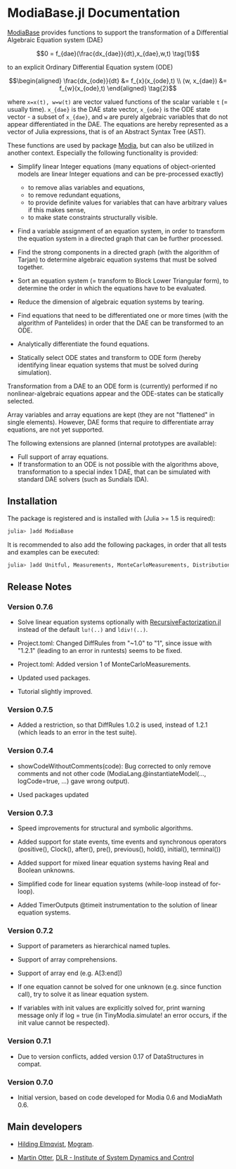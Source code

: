 # ModiaBase.jl Documentation

[ModiaBase](https://github.com/ModiaSim/ModiaBase.jl) provides functions to support the transformation of a
Differential Algebraic Equation system (DAE)

```math
0 = f_{dae}(\frac{dx_{dae}}{dt},x_{dae},w,t) \tag{1}
```

to an explicit Ordinary Differential Equation system (ODE)

```math
\begin{aligned}
  \frac{dx_{ode}}{dt} &= f_{x}(x_{ode},t) \\
         (w, x_{dae}) &= f_{w}(x_{ode},t)
\end{aligned} \tag{2}
```

where ``x=x(t), w=w(t)`` are vector valued functions of the scalar
variable ``t`` (= usually time). ``x_{dae}`` is the DAE state vector,
``x_{ode}`` is the ODE state vector - a subset of ``x_{dae}``, and
``w`` are purely algebraic variables that do not appear differentiated in the DAE.
The equations are hereby represented as a vector of Julia expressions,
that is of an Abstract Syntax Tree (AST).

These functions are used by package [Modia](https://github.com/ModiaSim/Modia.jl),
but can also be utilized in another context. Especially the following functionality is provided:

- Simplify linear Integer equations (many equations of object-oriented models are linear Integer equations and can be pre-processed exactly)
  - to remove alias variables and equations,
  - to remove redundant equations,
  - to provide definite values for variables that can have arbitrary values if this makes sense,
  - to make state constraints structurally visible.
  
- Find a variable assignment of an equation system, in order
  to transform the equation system in a directed graph that can be further
  processed.
  
- Find the strong components in a directed graph (with the algorithm of Tarjan)
  to determine algebraic equation systems that must be solved together.

- Sort an equation system (= transform to Block Lower Triangular form), 
  to determine the order in which the equations have to be evaluated.
  
- Reduce the dimension of algebraic equation systems by tearing.
 
- Find equations that need to be differentiated one or more times (with the algorithm of Pantelides)
  in order that the DAE can be transformed to an ODE.

- Analytically differentiate the found equations.

- Statically select ODE states and transform to ODE form
  (hereby identifying linear equation systems that must be solved during simulation).
  
Transformation from a DAE to an ODE form is (currently) performed if no nonlinear-algebraic equations
appear and the ODE-states can be statically selected.

Array variables and array equations are kept (they are not "flattened" in single elements).
However, DAE forms that require to differentiate array equations, are not yet supported.

The following extensions are planned (internal prototypes are available):

- Full support of array equations.
- If transformation to an ODE is not possible with the algorithms above,
  transformation to a special index 1 DAE, that
  can be simulated with standard DAE solvers (such as Sundials IDA).


## Installation

The package is registered and is installed with (Julia >= 1.5 is required):

```julia
julia> ]add ModiaBase
```


It is recommended to also add the following packages, in order that all tests and examples can be executed:

```julia
julia> ]add Unitful, Measurements, MonteCarloMeasurements, Distributions
```

## Release Notes

### Version 0.7.6

- Solve linear equation systems optionally with [RecursiveFactorization.jl](https://github.com/YingboMa/RecursiveFactorization.jl) 
  instead of the default `lu!(..)` and `ldiv!(..)`.

- Project.toml: Changed DiffRules from "~1.0" to "1", since issue with "1.2.1" 
  (leading to an error in runtests) seems to be fixed.
  
- Project.toml: Added version 1 of MonteCarloMeasurements.
  
- Updated used packages.

- Tutorial slightly improved.


### Version 0.7.5

- Added a restriction, so that DiffRules 1.0.2 is used, instead of 1.2.1 (which leads to an error in the test suite).


### Version 0.7.4

- showCodeWithoutComments(code): Bug corrected to only remove comments and not other code
  (ModiaLang.@instantiateModel(..., logCode=true, ...) gave wrong output).
  
- Used packages updated


### Version 0.7.3

- Speed improvements for structural and symbolic algorithms.

- Added support for state events, time events and synchronous operators
  (positive(), Clock(), after(), pre(), previous(), hold(), initial(), terminal()) 

- Added support for mixed linear equation systems having Real and Boolean unknowns.

- Simplified code for linear equation systems (while-loop instead of for-loop).

- Added TimerOutputs @timeit instrumentation to the solution of linear equation systems.


### Version 0.7.2

- Support of parameters as hierarchical named tuples.

- Support of array comprehensions.

- Support of array end (e.g. A[3:end])

- If one equation cannot be solved for one unknown (e.g. since function call),
  try to solve it as linear equation system.
  
- If variables with init values are explicitly solved for, print warning message
  only if log = true (in TinyModia.simulate! an error occurs, if the init value
  cannot be respected).


### Version 0.7.1

- Due to version conflicts, added version 0.17 of DataStructures in compat.


### Version 0.7.0

- Initial version, based on code developed for Modia 0.6 and ModiaMath 0.6.


## Main developers

- [Hilding Elmqvist](mailto:Hilding.Elmqvist@Mogram.net), [Mogram](http://www.mogram.net/).

- [Martin Otter](https://rmc.dlr.de/sr/en/staff/martin.otter/),
  [DLR - Institute of System Dynamics and Control](https://www.dlr.de/sr/en)